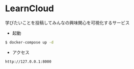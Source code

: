 # LearnCloud

学びたいことを投稿してみんなの興味関心を可視化するサービス

- 起動

```bash
$ docker-compose up -d
```

- アクセス

```bash
http://127.0.0.1:8000
```
